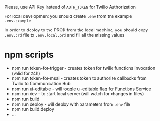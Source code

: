 
Please, use API Key instead of `AUTH_TOKEN` for Twilio Authorization

For local development you should create `.env` from the example `.env.example`


In order to deploy to the PROD from the local machine, you should copy `.env.prd` file to `.env.local.prd` and fill all the missing values 


# npm scripts

 - npm run token-for-trigger - creates token for twilio functions invocation (valid for 24h) 
 - npm run token-for-msal - creates token to authorize callbacks from Twilio to Communication Hub
 - npm run ui-editable - will toggle ui-editable flag for Functions Service
 - npm run dev - to start local server (will watch for changes in files)
 - npm run build
 - npm run deploy - will deploy with parameters from `.env` file
 - npm run build:deploy
 - ...
